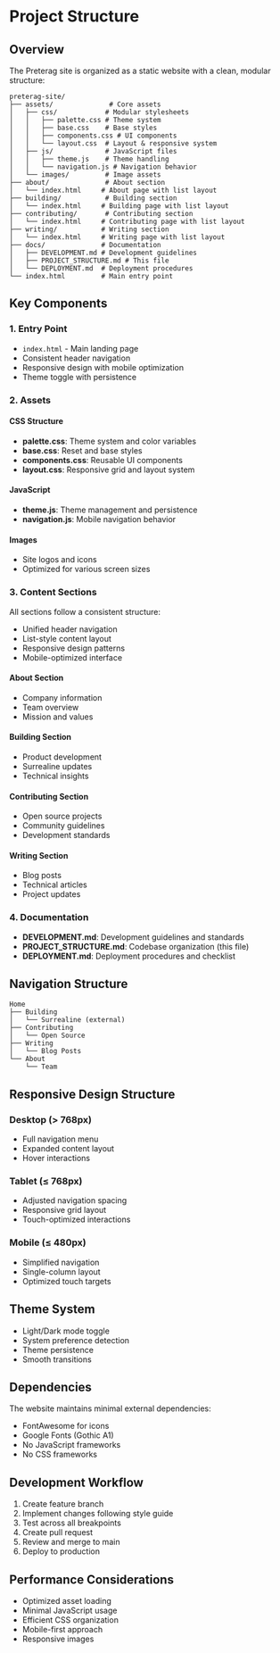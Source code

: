 # Project Structure

## Overview

The Preterag site is organized as a static website with a clean, modular structure:

```
preterag-site/
├── assets/              # Core assets
│   ├── css/            # Modular stylesheets
│   │   ├── palette.css # Theme system
│   │   ├── base.css    # Base styles
│   │   ├── components.css # UI components
│   │   └── layout.css  # Layout & responsive system
│   ├── js/             # JavaScript files
│   │   ├── theme.js    # Theme handling
│   │   └── navigation.js # Navigation behavior
│   └── images/         # Image assets
├── about/              # About section
│   └── index.html     # About page with list layout
├── building/           # Building section
│   └── index.html     # Building page with list layout
├── contributing/       # Contributing section
│   └── index.html     # Contributing page with list layout
├── writing/           # Writing section
│   └── index.html     # Writing page with list layout
├── docs/              # Documentation
│   ├── DEVELOPMENT.md # Development guidelines
│   ├── PROJECT_STRUCTURE.md # This file
│   └── DEPLOYMENT.md  # Deployment procedures
└── index.html         # Main entry point
```

## Key Components

### 1. Entry Point
- `index.html` - Main landing page
- Consistent header navigation
- Responsive design with mobile optimization
- Theme toggle with persistence

### 2. Assets
#### CSS Structure
- **palette.css**: Theme system and color variables
- **base.css**: Reset and base styles
- **components.css**: Reusable UI components
- **layout.css**: Responsive grid and layout system

#### JavaScript
- **theme.js**: Theme management and persistence
- **navigation.js**: Mobile navigation behavior

#### Images
- Site logos and icons
- Optimized for various screen sizes

### 3. Content Sections
All sections follow a consistent structure:
- Unified header navigation
- List-style content layout
- Responsive design patterns
- Mobile-optimized interface

#### About Section
- Company information
- Team overview
- Mission and values

#### Building Section
- Product development
- Surrealine updates
- Technical insights

#### Contributing Section
- Open source projects
- Community guidelines
- Development standards

#### Writing Section
- Blog posts
- Technical articles
- Project updates

### 4. Documentation
- **DEVELOPMENT.md**: Development guidelines and standards
- **PROJECT_STRUCTURE.md**: Codebase organization (this file)
- **DEPLOYMENT.md**: Deployment procedures and checklist

## Navigation Structure

```
Home
├── Building
│   └── Surrealine (external)
├── Contributing
│   └── Open Source
├── Writing
│   └── Blog Posts
└── About
    └── Team
```

## Responsive Design Structure

### Desktop (> 768px)
- Full navigation menu
- Expanded content layout
- Hover interactions

### Tablet (≤ 768px)
- Adjusted navigation spacing
- Responsive grid layout
- Touch-optimized interactions

### Mobile (≤ 480px)
- Simplified navigation
- Single-column layout
- Optimized touch targets

## Theme System

- Light/Dark mode toggle
- System preference detection
- Theme persistence
- Smooth transitions

## Dependencies

The website maintains minimal external dependencies:
- FontAwesome for icons
- Google Fonts (Gothic A1)
- No JavaScript frameworks
- No CSS frameworks

## Development Workflow

1. Create feature branch
2. Implement changes following style guide
3. Test across all breakpoints
4. Create pull request
5. Review and merge to main
6. Deploy to production

## Performance Considerations

- Optimized asset loading
- Minimal JavaScript usage
- Efficient CSS organization
- Mobile-first approach
- Responsive images 